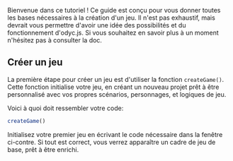 Bienvenue dans ce tutoriel ! Ce guide est conçu pour vous donner toutes les bases nécessaires à la création d'un jeu. Il n'est pas exhaustif, mais devrait vous permettre d'avoir une idée des possibilités et du fonctionnement d'odyc.js. Si vous souhaitez en savoir plus à un moment n'hésitez pas à consulter la doc.

## Créer un jeu

La première étape pour créer un jeu est d'utiliser la fonction `createGame()`. Cette fonction initialise votre jeu, en créant un nouveau projet prêt à être personnalisé avec vos propres scénarios, personnages, et logiques de jeu.

Voici à quoi doit ressembler votre code:

```js
createGame()
```

Initialisez votre premier jeu en écrivant le code nécessaire dans la fenêtre ci-contre. Si tout est correct, vous verrez apparaître un cadre de jeu de base, prêt à être enrichi.
